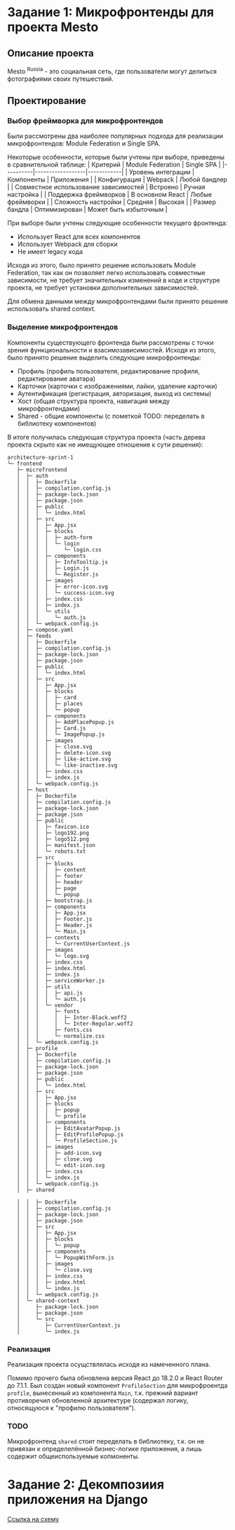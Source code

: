 # Задание 1: Микрофронтенды для проекта Mesto


## Описание проекта
Mesto <sup>Russia</sup> - это социальная сеть, где пользователи могут делиться фотографиями своих путешествий.


## Проектирование
### Выбор фреймворка для микрофронтендов

Были рассмотрены два наиболее популярных подхода для реализации микрофронтендов: Module Federation и Single SPA.

Некоторые особенности, которые были учтены при выборе, приведены в сравнительной таблице:
| Критерий | Module Federation | Single SPA |
|----------|------------------|------------|
| Уровень интеграции | Компоненты | Приложения |
| Конфигурация | Webpack | Любой бандлер |
| Совместное использование зависимостей | Встроено | Ручная настройка |
| Поддержка фреймворков | В основном React | Любые фреймворки |
| Сложность настройки | Средняя | Высокая |
| Размер бандла | Оптимизирован | Может быть избыточным |

При выборе были учтены следующие особенности текущего фронтенда:
- Использует React для всех компонентов
- Использует Webpack для сборки
- Не имеет legacy кода

Исходя из этого, было принято решение использовать Module Federation, так как он позволяет легко использовать совместные зависимости, не требует значительных изменений в коде и структуре проекта, не требует установки дополнительных зависимостей.

Для обмена данными между микрофронтендами были принято решение использовать shared context.

### Выделение микрофронтендов

Компоненты существующего фронтенда были рассмотрены с точки зрения функциональности и взасимозависимостей. Исходя из этого, было принято решение выделить следующие микрофронтенды:

- Профиль (профиль пользователя, редактирование профиля, редактирование аватара)
- Карточки (карточки с изображениями, лайки, удаление карточки)
- Аутентификация (регистрация, авторизация, выход из системы)
- Хост (общая структура проекта, навигация между микрофронтендами)
- Shared - общие компоненты (с пометкой TODO: переделать в библиотеку компонентов)

В итоге получилась следующая структура проекта (часть дерева проекта скрыто как не имещующее отношение к сути решения):

```
architecture-sprint-1
└─ frontend
   ├─ microfrontend
   │  ├─ auth
   │  │  ├─ Dockerfile
   │  │  ├─ compilation.config.js
   │  │  ├─ package-lock.json
   │  │  ├─ package.json
   │  │  ├─ public
   │  │  │  └─ index.html
   │  │  ├─ src
   │  │  │  ├─ App.jsx
   │  │  │  ├─ blocks
   │  │  │  │  ├─ auth-form
   │  │  │  │  └─ login
   │  │  │  │     └─ login.css
   │  │  │  ├─ components
   │  │  │  │  ├─ InfoTooltip.js
   │  │  │  │  ├─ Login.js
   │  │  │  │  └─ Register.js
   │  │  │  ├─ images
   │  │  │  │  ├─ error-icon.svg
   │  │  │  │  └─ success-icon.svg
   │  │  │  ├─ index.css
   │  │  │  ├─ index.js
   │  │  │  └─ utils
   │  │  │     └─ auth.js
   │  │  └─ webpack.config.js
   │  ├─ compose.yaml
   │  ├─ feeds
   │  │  ├─ Dockerfile
   │  │  ├─ compilation.config.js
   │  │  ├─ package-lock.json
   │  │  ├─ package.json
   │  │  ├─ public
   │  │  │  └─ index.html
   │  │  ├─ src
   │  │  │  ├─ App.jsx
   │  │  │  ├─ blocks
   │  │  │  │  ├─ card
   │  │  │  │  ├─ places
   │  │  │  │  └─ popup
   │  │  │  ├─ components
   │  │  │  │  ├─ AddPlacePopup.js
   │  │  │  │  ├─ Card.js
   │  │  │  │  └─ ImagePopup.js
   │  │  │  ├─ images
   │  │  │  │  ├─ close.svg
   │  │  │  │  ├─ delete-icon.svg
   │  │  │  │  ├─ like-active.svg
   │  │  │  │  └─ like-inactive.svg
   │  │  │  ├─ index.css
   │  │  │  └─ index.js
   │  │  └─ webpack.config.js
   │  ├─ host
   │  │  ├─ Dockerfile
   │  │  ├─ compilation.config.js
   │  │  ├─ package-lock.json
   │  │  ├─ package.json
   │  │  ├─ public
   │  │  │  ├─ favicon.ico
   │  │  │  ├─ logo192.png
   │  │  │  ├─ logo512.png
   │  │  │  ├─ manifest.json
   │  │  │  └─ robots.txt
   │  │  ├─ src
   │  │  │  ├─ blocks
   │  │  │  │  ├─ content
   │  │  │  │  ├─ footer
   │  │  │  │  ├─ header
   │  │  │  │  ├─ page
   │  │  │  │  └─ popup
   │  │  │  ├─ bootstrap.js
   │  │  │  ├─ components
   │  │  │  │  ├─ App.jsx
   │  │  │  │  ├─ Footer.js
   │  │  │  │  ├─ Header.js
   │  │  │  │  └─ Main.js
   │  │  │  ├─ contexts
   │  │  │  │  └─ CurrentUserContext.js
   │  │  │  ├─ images
   │  │  │  │  └─ logo.svg
   │  │  │  ├─ index.css
   │  │  │  ├─ index.html
   │  │  │  ├─ index.js
   │  │  │  ├─ serviceWorker.js
   │  │  │  ├─ utils
   │  │  │  │  ├─ api.js
   │  │  │  │  └─ auth.js
   │  │  │  └─ vendor
   │  │  │     ├─ fonts
   │  │  │     │  ├─ Inter-Black.woff2
   │  │  │     │  └─ Inter-Regular.woff2
   │  │  │     ├─ fonts.css
   │  │  │     └─ normalize.css
   │  │  └─ webpack.config.js
   │  ├─ profile
   │  │  ├─ Dockerfile
   │  │  ├─ compilation.config.js
   │  │  ├─ package-lock.json
   │  │  ├─ package.json
   │  │  ├─ public
   │  │  │  └─ index.html
   │  │  ├─ src
   │  │  │  ├─ App.jsx
   │  │  │  ├─ blocks
   │  │  │  │  ├─ popup
   │  │  │  │  └─ profile
   │  │  │  ├─ components
   │  │  │  │  ├─ EditAvatarPopup.js
   │  │  │  │  ├─ EditProfilePopup.js
   │  │  │  │  └─ ProfileSection.js
   │  │  │  ├─ images
   │  │  │  │  ├─ add-icon.svg
   │  │  │  │  ├─ close.svg
   │  │  │  │  └─ edit-icon.svg
   │  │  │  ├─ index.css
   │  │  │  └─ index.js
   │  │  └─ webpack.config.js
   │  ├─ shared

   │  │  ├─ Dockerfile
   │  │  ├─ compilation.config.js
   │  │  ├─ package-lock.json
   │  │  ├─ package.json
   │  │  ├─ src
   │  │  │  ├─ App.jsx
   │  │  │  ├─ blocks
   │  │  │  │  └─ popup
   │  │  │  ├─ components
   │  │  │  │  └─ PopupWithForm.js
   │  │  │  ├─ images
   │  │  │  │  └─ close.svg
   │  │  │  ├─ index.css
   │  │  │  ├─ index.html
   │  │  │  └─ index.js
   │  │  └─ webpack.config.js
   │  └─ shared-context
   │     ├─ package-lock.json
   │     ├─ package.json
   │     └─ src
   │        ├─ CurrentUserContext.js
   │        └─ index.js

```

### Реализация
Реализация проекта осущствлялась исходя из намеченного плана. 

Помимо прочего была обновлена версия React до 18.2.0 и React Router до 7.1.1. Был создан новый компонент ```ProfileSection``` для микрофроентда ```profile```, вынесенный из компонента ```Main```, т.к. прежний вариант противоречил обновленной архитектуре (содержал логику, относящуюся к "профилю пользователя"). 


### TODO
Микрофронтенд ```shared``` стоит переделать в библиотеку, т.к. он не привязан к определелённой бизнес-логике приложения, а лишь содержит общеиспользуемые копмоненты.


# Задание 2: Декомпозиия приложения на Django 

[Ссылка на схему](https://drive.google.com/file/d/1OyZ2aus2YrmWSi7lUb2Xnx6Ycd0AGwfN/view?usp=sharing)
